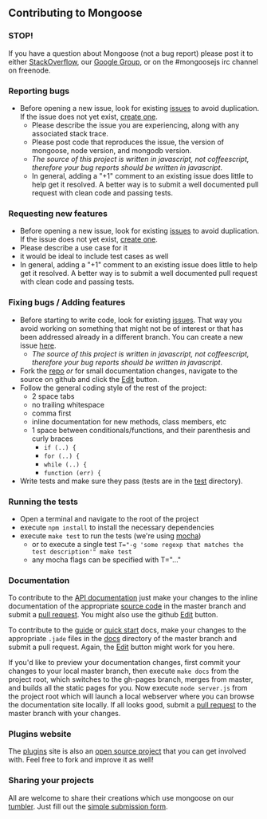## Contributing to Mongoose

### STOP!

If you have a question about Mongoose (not a bug report) please post it to either [StackOverflow](http://stackoverflow.com/questions/tagged/mongoose), our [Google Group](http://groups.google.com/group/mongoose-orm), or on the #mongoosejs irc channel on freenode.

### Reporting bugs

- Before opening a new issue, look for existing [issues](https://github.com/learnboost/mongoose/issues) to avoid duplication. If the issue does not yet exist, [create one](https://github.com/learnboost/mongoose/issues/new).
  - Please describe the issue you are experiencing, along with any associated stack trace.
  - Please post code that reproduces the issue, the version of mongoose, node version, and mongodb version.
  - _The source of this project is written in javascript, not coffeescript, therefore your bug reports should be written in javascript_. 
  - In general, adding a "+1" comment to an existing issue does little to help get it resolved. A better way is to submit a well documented pull request with clean code and passing tests.

### Requesting new features

- Before opening a new issue, look for existing [issues](https://github.com/learnboost/mongoose/issues) to avoid duplication. If the issue does not yet exist, [create one](https://github.com/learnboost/mongoose/issues/new).
- Please describe a use case for it
- it would be ideal to include test cases as well
- In general, adding a "+1" comment to an existing issue does little to help get it resolved. A better way is to submit a well documented pull request with clean code and passing tests.

### Fixing bugs / Adding features

- Before starting to write code, look for existing [issues](https://github.com/learnboost/mongoose/issues). That way you avoid working on something that might not be of interest or that has been addressed already in a different branch. You can create a new issue [here](https://github.com/learnboost/mongoose/issues/new).
  - _The source of this project is written in javascript, not coffeescript, therefore your bug reports should be written in javascript_. 
- Fork the [repo](https://github.com/learnboost/mongoose) _or_ for small documentation changes, navigate to the source on github and click the [Edit](https://github.com/blog/844-forking-with-the-edit-button) button.
- Follow the general coding style of the rest of the project:
  - 2 space tabs
  - no trailing whitespace
  - comma first
  - inline documentation for new methods, class members, etc
  - 1 space between conditionals/functions, and their parenthesis and curly braces
    - `if (..) {`
    - `for (..) {`
    - `while (..) {`
    - `function (err) {`
- Write tests and make sure they pass (tests are in the [test](https://github.com/LearnBoost/mongoose/tree/master/test) directory).

### Running the tests
- Open a terminal and navigate to the root of the project
- execute `npm install` to install the necessary dependencies
- execute `make test` to run the tests (we're using [mocha](http://visionmedia.github.com/mocha/))
  - or to execute a single test `T="-g 'some regexp that matches the test description'" make test`
  - any mocha flags can be specified with T="..."

### Documentation

To contribute to the [API documentation](http://mongoosejs.com/docs/api.html) just make your changes to the inline documentation of the appropriate [source code](https://github.com/LearnBoost/mongoose/tree/master/lib) in the master branch and submit a [pull request](https://help.github.com/articles/using-pull-requests/). You might also use the github [Edit](https://github.com/blog/844-forking-with-the-edit-button) button.

To contribute to the [guide](http://mongoosejs.com/docs/guide.html) or [quick start](http://mongoosejs.com/docs/index.html) docs, make your changes to the appropriate `.jade` files in the [docs](https://github.com/LearnBoost/mongoose/tree/master/docs) directory of the master branch and submit a pull request. Again, the [Edit](https://github.com/blog/844-forking-with-the-edit-button) button might work for you here.

If you'd like to preview your documentation changes, first commit your changes to your local master branch, then execute `make docs` from the project root, which switches to the gh-pages branch, merges from master, and builds all the static pages for you. Now execute `node server.js` from the project root which will launch a local webserver where you can browse the documentation site locally. If all looks good, submit a [pull request](https://help.github.com/articles/using-pull-requests/) to the master branch with your changes.

### Plugins website

The [plugins](http://plugins.mongoosejs.com/) site is also an [open source project](https://github.com/aheckmann/mongooseplugins) that you can get involved with. Feel free to fork and improve it as well!

### Sharing your projects

All are welcome to share their creations which use mongoose on our [tumbler](http://mongoosejs.tumblr.com/). Just fill out the [simple submission form](http://mongoosejs.tumblr.com/submit).
